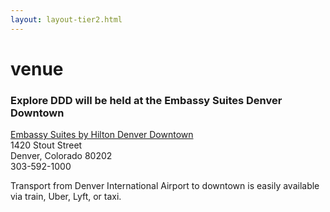```yaml
---
layout: layout-tier2.html
---
```

<div class="section hero venue"></div>
<div class="container">
	<div class="col-lg-6 col-lg-offset-3">
		<h1 class="text-center">venue</h1>
		<h3>Explore DDD will be held at the Embassy Suites Denver Downtown</h3>
		<p class="text-center">
			<a href="https://www.hilton.com/en/book/reservation/rooms/?ctyhocn=DENESES&arrivalDate=2023-10-05&departureDate=2023-10-07&groupCode=CESDDD&room1NumAdults=1&cid=OM%2CWW%2CHILTONLINK%2CEN%2CDirectLink">Embassy Suites by Hilton Denver Downtown</a><br />
			1420 Stout Street<br />
			Denver, Colorado 80202<br />
			303-592-1000
		</p>
		<p>Transport from Denver International Airport to downtown is easily available via train, Uber, Lyft, or taxi.</p>
	</div>
</div>

